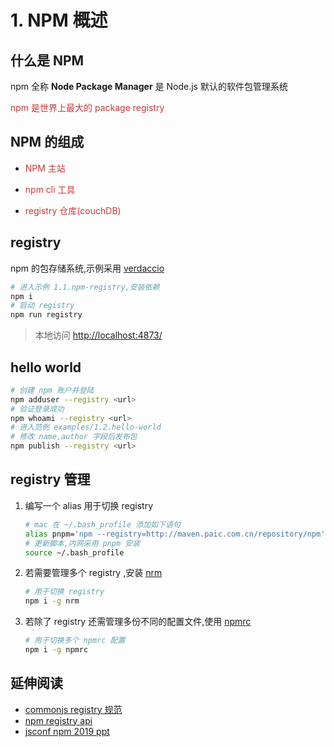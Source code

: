 # 1. NPM 概述
<!-- 30 分钟讲完 -->


## 什么是 NPM
<!-- 包管理系统是一个很重要的概念,强调一下!!! 
1. 语言学习中包管理工具的学习!!!
   
1 分钟
-->
npm 全称 **Node Package Manager** 是 Node.js 默认的软件包管理系统
<p class="fade-left fragment" style="color:#cb3837">npm 是世界上最大的 package registry</p>


## NPM 的组成
<!-- 
1. 说明 npm 包要符合 registry 的定义规则

1 分钟
-->
* <p class="fade-left fragment" style="color:#cb3837">NPM 主站</p>
* <p class="fade-left fragment" style="color:#cb3837">npm cli 工具</p>
* <p class="fade-left fragment" style="color:#cb3837">registry 仓库(couchDB)</p>


## registry
<!-- 
说明 registry 包存储系统  
[](../examples/1.1.npm-registry/README.md)
5 分钟
-->
npm 的包存储系统,示例采用 [verdaccio](https://github.com/verdaccio/verdaccio)
```bash
# 进入示例 1.1.npm-registry,安装依赖
npm i
# 启动 registry
npm run registry
```
> 本地访问 <http://localhost:4873/>


## hello world
<!-- 该示例说明 npm 包的基本发布流程 
1. 说明 registry 如何存储 npm 包的,查看 ~/.cahce
2. 说明 npm 的基本工作流程
5 分钟
-->
```bash
# 创建 npm 账户并登陆
npm adduser --registry <url>
# 验证登录成功
npm whoami --registry <url>
# 进入范例 examples/1.2.hello-world 
# 修改 name,author 字段后发布包
npm publish --registry <url>
```


## registry 管理
<!-- 
这里采用 nrc 重复上述动作,说明如何切换 registry
2 分钟
-->
1. 编写一个 alias 用于切换 registry 
    
    ```bash
    # mac 在 ~/.bash_profile 添加如下语句
    alias pnpm='npm --registry=http://maven.paic.com.cn/repository/npm'
    # 更新脚本,内网采用 pnpm 安装
    source ~/.bash_profile
    ```
2. 若需要管理多个 registry ,安装 [nrm](https://www.npmjs.com/package/nrm)
        
    ```bash
    # 用于切换 registry
    npm i -g nrm
    ```
3. 若除了 registry 还需管理多份不同的配置文件,使用 [npmrc](https://www.npmjs.com/package/npmrc)
   
    ```bash
    # 用于切换多个 npmrc 配置
    npm i -g npmrc
    ```



## 延伸阅读
<!-- 
理解 registry 
测试 api https://registry.npmjs.com/mocha/6.1.4
yarn,pnpm,cnpm... 也属于 registry
2 分钟
-->
* [commonjs registry 规范](http://wiki.commonjs.org/wiki/Packages/Registry)
* [npm registry api](https://github.com/npm/registry)
* [jsconf npm 2019 ppt](https://slides.com/seldo/jsconf-eu-2019#/)